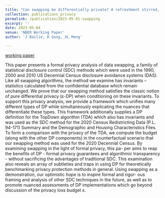 ```yaml
---
title: "Can swapping be differentially private? A refreshment stirred, not shaken"
collection: publications_privacy
permalink: /publication/2023-05-01-swapping
excerpt: ''
date: 2023-05-04
venue: 'NBER Working Paper'
author: 'J Bailie, R Gong, XL Meng'

---
```



[working paper](https://conference.nber.org/conf_papers/f178188.pdf)


This paper presents a formal privacy analysis of data swapping, a family of statistical disclosure control (SDC) methods which were used in the 1990, 2000 and 2010 US Decennial Census disclosure avoidance systems (DAS). Like all swapping algorithms, the method we examine has invariants – statistics calculated from the confidential database which remain unchanged. We prove that our swapping method satisfies the classic notion of pure differential privacy (ε-DP) when conditioning on these invariants. To support this privacy analysis, we provide a framework which unifies many different types of DP while simultaneously explicating the nuances that differentiate these types. This framework additionally supplies a DP definition for the TopDown algorithm (TDA) which also has invariants and was used as the SDC method for the 2020 Census Redistricting Data (P.L. 94-171) Summary and the Demographic and Housing Characteristics Files. To form a comparison with the privacy of the TDA, we compute the budget (along with the other DP components) in the counterfactual scenario that our swapping method was used for the 2020 Decennial Census. By examining swapping in the light of formal privacy, this pa- per aims to reap the benefits of DP - formal privacy guarantees and algorithmic transparency - without sacrificing the advantages of traditional SDC. This examination also reveals an array of subtleties and traps in using DP for theoretically benchmarking privacy protection methods in general. Using swapping as a demonstration, our optimistic hope is to inspire formal and rigor- ous framing and analysis of other SDC techniques in the future, as well as to promote nuanced assessments of DP implementations which go beyond discussion of the privacy loss budget ε.

